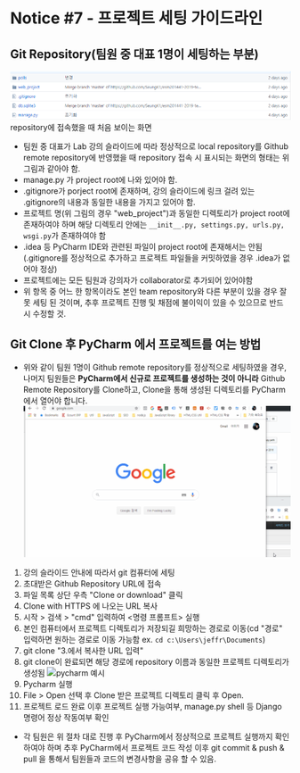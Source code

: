 # Notice #7 - 프로젝트 세팅 가이드라인
## Git Repository(팀원 중 대표 1명이 세팅하는 부분)
![정상 세팅된 github repository 구조](../assets/img/project_setting/project.png)
repository에 접속했을 때 처음 보이는 화면

* 팀원 중 대표가 Lab 강의 슬라이드에 따라 정상적으로 local repository를 Github remote repository에 반영했을 때 repository 접속 시 표시되는 화면의 형태는 위 그림과 같아야 함.
* manage.py 가 project root에 나와 있어야 함.
* .gitignore가 porject root에 존재하며, 강의 슬라이드에 링크 걸려 있는 .gitignore의 내용과 동일한 내용을 가지고 있어야 함.
* 프로젝트 명(위 그림의 경우 "web_project")과 동일한 디렉토리가 project root에 존재하여야 하며 해당 디렉토리 안에는 ```__init__.py, settings.py, urls.py, wsgi.py```가 존재하여야 함
* .idea 등 PyCharm IDE와 관련된 파일이 project root에 존재해서는 안됨(.gitignore를 정상적으로 추가하고 프로젝트 파일들을 커밋하였을 경우 .idea가 없어야 정상)
* 프로젝트에는 모든 팀원과 강의자가 collaborator로 추가되어 있어야함
* 위 항목 중 어느 한 항목이라도 본인 team repository와 다른 부분이 있을 경우 잘못 세팅 된 것이며, 추후 프로젝트 진행 및 채점에 불이익이 있을 수 있으므로 반드시 수정할 것.

## Git Clone 후 PyCharm 에서 프로젝트를 여는 방법
* 위와 같이 팀원 1명이 Github remote repository를 정상적으로 세팅하였을 경우, 나머지 팀원들은 **PyCharm에서 신규로 프로젝트를 생성하는 것이 아니라** Github Remote Repository를 Clone하고, Clone을 통해 생성된 디렉토리를 PyCharm에서 열어야 합니다.
![clone 예시](../assets/img/project_setting/clone.gif)
1. 강의 슬라이드 안내에 따라서 git 컴퓨터에 세팅
2. 초대받은 Github Repository URL에 접속
3. 파일 목록 상단 우측 "Clone or download" 클릭
4. Clone with HTTPS 에 나오는 URL 복사
5. 시작 > 검색 > "cmd" 입력하여 <명령 프롬프트> 실행
6. 본인 컴퓨터에서 프로젝트 디렉토리가 저장되길 희망하는 경로로 이동(cd "경로" 입력하면 원하는 경로로 이동 가능함 ex. ```cd c:\Users\jeffr\Documents```)
7. git clone "3.에서 복사한 URL 입력"
8. git clone이 완료되면 해당 경로에 repository 이름과 동일한 프로젝트 디렉토리가 생성됨
![pycharm 예시](../assets/img/project_setting/pycharm.gif)
9. Pycharm 실행
10. File > Open 선택 후 Clone 받은 프로젝트 디렉토리 클릭 후 Open.
11. 프로젝트 로드 완료 이후 프로젝트 실행 가능여부, manage.py shell 등 Django 명령어 정상 작동여부 확인

* 각 팀원은 위 절차 대로 진행 후 PyCharm에서 정상적으로 프로젝트 실행까지 확인하여야 하며 추후 PyCharm에서 프로젝트 코드 작성 이후 git commit & push & pull 을 통해서 팀원들과 코드의 변경사항을 공유 할 수 있음.
